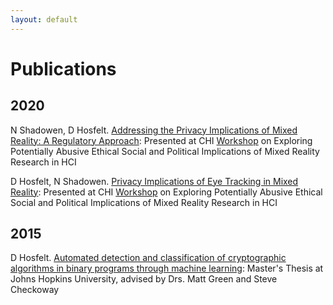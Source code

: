 ```yaml
---
layout: default
---
```

# Publications

## 2020
N Shadowen, D Hosfelt. [Addressing the Privacy Implications of Mixed Reality: A Regulatory Approach](https://arxiv.org/abs/2007.10246): Presented at CHI [Workshop](https://chi2020.acm.org/accepted-workshops/#W37) on Exploring Potentially Abusive Ethical Social and Political Implications of Mixed Reality Research in HCI

D Hosfelt, N Shadowen. [Privacy Implications of Eye Tracking in Mixed Reality](https://arxiv.org/abs/2007.10235): Presented at CHI [Workshop](https://chi2020.acm.org/accepted-workshops/#W37) on Exploring Potentially Abusive Ethical Social and Political Implications of Mixed Reality Research in HCI

## 2015
D Hosfelt. [Automated detection and classification of cryptographic algorithms in binary programs through machine learning](https://arxiv.org/abs/1503.01186): Master's Thesis at Johns Hopkins University, advised by Drs. Matt Green and Steve Checkoway
